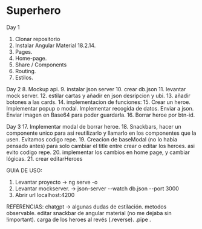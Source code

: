 # Superhero
Day 1
1. Clonar repositorio
2. Instalar Angular Material 18.2.14.
3. Pages.
4. Home-page.
5. Share / Components
6. Routing.
7. Estilos.

Day 2
8. Mockup api.
9. instalar json server
10. crear db.json
11. levantar mock server.
12. estilar cartas y añadir en json desripcion y ubi.
13. añadir botones a las cards.
14. implementacion de funciones: 
15. Crear un heroe. Implementar popup o modal. Implementar recogida de datos. Enviar a json. Enviar imagen en Base64 para poder guardarla. 
16. Borrar heroe por btn-id.

Day 3
17. Implementar modal de borrar heroe.
18. Snackbars, hacer un componente unico para asi reutilizarlo y llamarlo en los componentes que la usen. Evitamos codigo repe.
19. Creacion de baseModal (no lo habia pensado antes) para solo cambiar el title entre crear o editar los heroes. asi evito codigo repe.
20. implementar los cambios en home page, y cambiar lógicas.
21. crear editarHeroes

GUIA DE USO: 
1. Levantar proyecto -> ng serve -o
2. Levantar mockserver. -> json-server --watch db.json --port 3000
3. Abrir url localhost:4200

REFERENCIAS: 
chatgpt -> algunas dudas de estilación. metodos observable. editar snackbar de angular material (no me dejaba sin !important). carga de los heroes al revés (.reverse). .pipe . 

